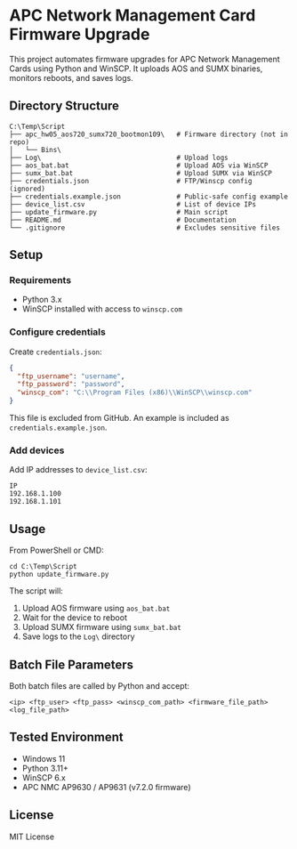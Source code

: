 # APC Network Management Card Firmware Upgrade

This project automates firmware upgrades for APC Network Management Cards using Python and WinSCP. It uploads AOS and SUMX binaries, monitors reboots, and saves logs.

## Directory Structure

```
C:\Temp\Script
├── apc_hw05_aos720_sumx720_bootmon109\   # Firmware directory (not in repo)
│   └── Bins\
├── Log\                                  # Upload logs
├── aos_bat.bat                           # Upload AOS via WinSCP
├── sumx_bat.bat                          # Upload SUMX via WinSCP
├── credentials.json                      # FTP/Winscp config (ignored)
├── credentials.example.json              # Public-safe config example
├── device_list.csv                       # List of device IPs
├── update_firmware.py                    # Main script
├── README.md                             # Documentation
└── .gitignore                            # Excludes sensitive files
```

## Setup

### Requirements

- Python 3.x
- WinSCP installed with access to `winscp.com`

### Configure credentials

Create `credentials.json`:

```json
{
  "ftp_username": "username",
  "ftp_password": "password",
  "winscp_com": "C:\\Program Files (x86)\\WinSCP\\winscp.com"
}
```

This file is excluded from GitHub. An example is included as `credentials.example.json`.

### Add devices

Add IP addresses to `device_list.csv`:

```csv
IP
192.168.1.100
192.168.1.101
```

## Usage

From PowerShell or CMD:

```
cd C:\Temp\Script
python update_firmware.py
```

The script will:

1. Upload AOS firmware using `aos_bat.bat`
2. Wait for the device to reboot
3. Upload SUMX firmware using `sumx_bat.bat`
4. Save logs to the `Log\` directory

## Batch File Parameters

Both batch files are called by Python and accept:

```
<ip> <ftp_user> <ftp_pass> <winscp_com_path> <firmware_file_path> <log_file_path>
```

## Tested Environment

- Windows 11
- Python 3.11+
- WinSCP 6.x
- APC NMC AP9630 / AP9631 (v7.2.0 firmware)

## License

MIT License
